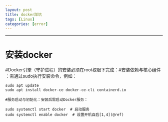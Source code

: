 ```yaml
---
layout: post
title: docker踩坑
tags: [Linux]
categories: [error]
---
```

------------------------------------------------------------------------


# 安装docker
#Docker引擎（守护进程）的安装必须在root权限下完成：
​#安装依赖与核心组件​：需通过sudo执行安装命令，例如：
```
sudo apt update
sudo apt install docker-ce docker-ce-cli containerd.io

​#服务启动与初始化​：安装后需启动Docker服务：

sudo systemctl start docker  # 启动服务
sudo systemctl enable docker  # 设置开机自启[1,4](@ref)
```

